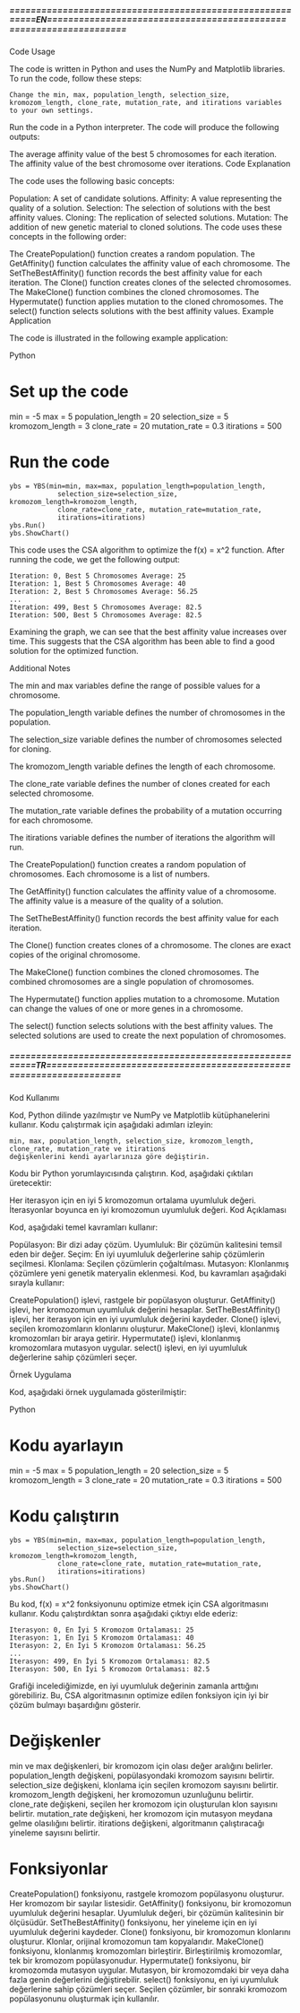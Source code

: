 ##### ==========================================================EN===================================================================

Code Usage

The code is written in Python and uses the NumPy and Matplotlib libraries. To run the code, follow these steps:


``` 
Change the min, max, population_length, selection_size, kromozom_length, clone_rate, mutation_rate, and itirations variables to your own settings.

``` 
Run the code in a Python interpreter.
The code will produce the following outputs:

The average affinity value of the best 5 chromosomes for each iteration.
The affinity value of the best chromosome over iterations.
Code Explanation

The code uses the following basic concepts:

Population: A set of candidate solutions.
Affinity: A value representing the quality of a solution.
Selection: The selection of solutions with the best affinity values.
Cloning: The replication of selected solutions.
Mutation: The addition of new genetic material to cloned solutions.
The code uses these concepts in the following order:

The CreatePopulation() function creates a random population.
The GetAffinity() function calculates the affinity value of each chromosome.
The SetTheBestAffinity() function records the best affinity value for each iteration.
The Clone() function creates clones of the selected chromosomes.
The MakeClone() function combines the cloned chromosomes.
The Hypermutate() function applies mutation to the cloned chromosomes.
The select() function selects solutions with the best affinity values.
Example Application

The code is illustrated in the following example application:

Python
# Set up the code
min = -5
max = 5
population_length = 20
selection_size = 5
kromozom_length = 3
clone_rate = 20
mutation_rate = 0.3
itirations = 500

# Run the code
``` 
ybs = YBS(min=min, max=max, population_length=population_length,
            selection_size=selection_size, kromozom_length=kromozom_length,
            clone_rate=clone_rate, mutation_rate=mutation_rate,
            itirations=itirations)
ybs.Run()
ybs.ShowChart()
``` 

This code uses the CSA algorithm to optimize the f(x) = x^2 function. After running the code, we get the following output:
``` 
Iteration: 0, Best 5 Chromosomes Average: 25
Iteration: 1, Best 5 Chromosomes Average: 40
Iteration: 2, Best 5 Chromosomes Average: 56.25
...
Iteration: 499, Best 5 Chromosomes Average: 82.5
Iteration: 500, Best 5 Chromosomes Average: 82.5
``` 
Examining the graph, we can see that the best affinity value increases over time. This suggests that the CSA algorithm has been able to find a good solution for the optimized function.

Additional Notes

The min and max variables define the range of possible values for a chromosome.

The population_length variable defines the number of chromosomes in the population.

The selection_size variable defines the number of chromosomes selected for cloning.

The kromozom_length variable defines the length of each chromosome.

The clone_rate variable defines the number of clones created for each selected chromosome.

The mutation_rate variable defines the probability of a mutation occurring for each chromosome.

The itirations variable defines the number of iterations the algorithm will run.

The CreatePopulation() function creates a random population of chromosomes. Each chromosome is a list of numbers.

The GetAffinity() function calculates the affinity value of a chromosome. The affinity value is a measure of the quality of a solution.

The SetTheBestAffinity() function records the best affinity value for each iteration.

The Clone() function creates clones of a chromosome. The clones are exact copies of the original chromosome.

The MakeClone() function combines the cloned chromosomes. The combined chromosomes are a single population of chromosomes.

The Hypermutate() function applies mutation to a chromosome. Mutation can change the values of one or more genes in a chromosome.

The select() function selects solutions with the best affinity values. The selected solutions are used to create the next population of chromosomes.


##### ==========================================================TR===================================================================

Kod Kullanımı

Kod, Python dilinde yazılmıştır ve NumPy ve Matplotlib kütüphanelerini kullanır. Kodu çalıştırmak için aşağıdaki adımları izleyin:


```
min, max, population_length, selection_size, kromozom_length, clone_rate, mutation_rate ve itirations
değişkenlerini kendi ayarlarınıza göre değiştirin.
``` 

Kodu bir Python yorumlayıcısında çalıştırın.
Kod, aşağıdaki çıktıları üretecektir:

Her iterasyon için en iyi 5 kromozomun ortalama uyumluluk değeri.
İterasyonlar boyunca en iyi kromozomun uyumluluk değeri.
Kod Açıklaması

Kod, aşağıdaki temel kavramları kullanır:

Popülasyon: Bir dizi aday çözüm.
Uyumluluk: Bir çözümün kalitesini temsil eden bir değer.
Seçim: En iyi uyumluluk değerlerine sahip çözümlerin seçilmesi.
Klonlama: Seçilen çözümlerin çoğaltılması.
Mutasyon: Klonlanmış çözümlere yeni genetik materyalin eklenmesi.
Kod, bu kavramları aşağıdaki sırayla kullanır:

CreatePopulation() işlevi, rastgele bir popülasyon oluşturur.
GetAffinity() işlevi, her kromozomun uyumluluk değerini hesaplar.
SetTheBestAffinity() işlevi, her iterasyon için en iyi uyumluluk değerini kaydeder.
Clone() işlevi, seçilen kromozomların klonlarını oluşturur.
MakeClone() işlevi, klonlanmış kromozomları bir araya getirir.
Hypermutate() işlevi, klonlanmış kromozomlara mutasyon uygular.
select() işlevi, en iyi uyumluluk değerlerine sahip çözümleri seçer.

Örnek Uygulama

Kod, aşağıdaki örnek uygulamada gösterilmiştir:

Python
# Kodu ayarlayın
min = -5
max = 5
population_length = 20
selection_size = 5
kromozom_length = 3
clone_rate = 20
mutation_rate = 0.3
itirations = 500

# Kodu çalıştırın
```
ybs = YBS(min=min, max=max, population_length=population_length,
            selection_size=selection_size, kromozom_length=kromozom_length,
            clone_rate=clone_rate, mutation_rate=mutation_rate,
            itirations=itirations)
ybs.Run()
ybs.ShowChart()
```

Bu kod, f(x) = x^2 fonksiyonunu optimize etmek için CSA algoritmasını kullanır. Kodu çalıştırdıktan sonra aşağıdaki çıktıyı elde ederiz:
```
Iterasyon: 0, En İyi 5 Kromozom Ortalaması: 25
Iterasyon: 1, En İyi 5 Kromozom Ortalaması: 40
Iterasyon: 2, En İyi 5 Kromozom Ortalaması: 56.25
...
Iterasyon: 499, En İyi 5 Kromozom Ortalaması: 82.5
Iterasyon: 500, En İyi 5 Kromozom Ortalaması: 82.5
```
Grafiği incelediğimizde, en iyi uyumluluk değerinin zamanla arttığını görebiliriz. Bu, CSA algoritmasının optimize edilen fonksiyon için iyi bir çözüm bulmayı başardığını gösterir.


#   Değişkenler

min ve max değişkenleri, bir kromozom için olası değer aralığını belirler.
population_length değişkeni, popülasyondaki kromozom sayısını belirtir.
selection_size değişkeni, klonlama için seçilen kromozom sayısını belirtir.
kromozom_length değişkeni, her kromozomun uzunluğunu belirtir.
clone_rate değişkeni, seçilen her kromozom için oluşturulan klon sayısını belirtir.
mutation_rate değişkeni, her kromozom için mutasyon meydana gelme olasılığını belirtir.
itirations değişkeni, algoritmanın çalıştıracağı yineleme sayısını belirtir.

#   Fonksiyonlar

CreatePopulation() fonksiyonu, rastgele kromozom popülasyonu oluşturur. Her kromozom bir sayılar listesidir.
GetAffinity() fonksiyonu, bir kromozomun uyumluluk değerini hesaplar. Uyumluluk değeri, bir çözümün kalitesinin bir ölçüsüdür.
SetTheBestAffinity() fonksiyonu, her yineleme için en iyi uyumluluk değerini kaydeder.
Clone() fonksiyonu, bir kromozomun klonlarını oluşturur. Klonlar, orijinal kromozomun tam kopyalarıdır.
MakeClone() fonksiyonu, klonlanmış kromozomları birleştirir. Birleştirilmiş kromozomlar, tek bir kromozom popülasyonudur.
Hypermutate() fonksiyonu, bir kromozomda mutasyon uygular. Mutasyon, bir kromozomdaki bir veya daha fazla genin değerlerini değiştirebilir.
select() fonksiyonu, en iyi uyumluluk değerlerine sahip çözümleri seçer. Seçilen çözümler, bir sonraki kromozom popülasyonunu oluşturmak için kullanılır.
